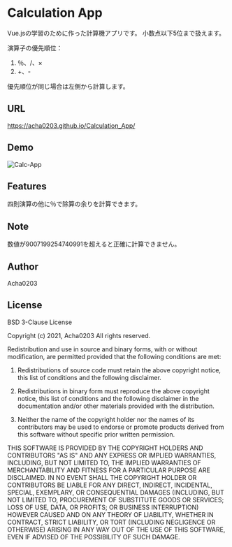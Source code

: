 # Calculation App

Vue.jsの学習のために作った計算機アプリです。
小数点以下5位まで扱えます。

演算子の優先順位：
1. ％、/、×
2. +、-

優先順位が同じ場合は左側から計算します。

## URL

https://acha0203.github.io/Calculation_App/

## Demo

![Calc-App](https://user-images.githubusercontent.com/74553433/133291327-0f57dc58-34ac-4ebb-9bcc-02ac3b8ac8d3.png)


## Features

四則演算の他に％で除算の余りを計算できます。

## Note

数値が9007199254740991を超えると正確に計算できません。

## Author

Acha0203

## License

BSD 3-Clause License

Copyright (c) 2021, Acha0203
All rights reserved.

Redistribution and use in source and binary forms, with or without modification, are permitted provided that the following conditions are met:

1. Redistributions of source code must retain the above copyright notice, this list of conditions and the following disclaimer.

2. Redistributions in binary form must reproduce the above copyright notice, this list of conditions and the following disclaimer in the documentation and/or other materials provided with the distribution.

3. Neither the name of the copyright holder nor the names of its contributors may be used to endorse or promote products derived from this software without specific prior written permission.

THIS SOFTWARE IS PROVIDED BY THE COPYRIGHT HOLDERS AND CONTRIBUTORS "AS IS" AND ANY EXPRESS OR IMPLIED WARRANTIES, INCLUDING, BUT NOT LIMITED TO, THE IMPLIED WARRANTIES OF MERCHANTABILITY AND FITNESS FOR A PARTICULAR PURPOSE ARE DISCLAIMED. IN NO EVENT SHALL THE COPYRIGHT HOLDER OR CONTRIBUTORS BE LIABLE FOR ANY DIRECT, INDIRECT, INCIDENTAL, SPECIAL, EXEMPLARY, OR CONSEQUENTIAL DAMAGES (INCLUDING, BUT NOT LIMITED TO, PROCUREMENT OF SUBSTITUTE GOODS OR SERVICES; LOSS OF USE, DATA, OR PROFITS; OR BUSINESS INTERRUPTION) HOWEVER CAUSED AND ON ANY THEORY OF LIABILITY, WHETHER IN CONTRACT, STRICT LIABILITY, OR TORT (INCLUDING NEGLIGENCE OR OTHERWISE) ARISING IN ANY WAY OUT OF THE USE OF THIS SOFTWARE, EVEN IF ADVISED OF THE POSSIBILITY OF SUCH DAMAGE.

